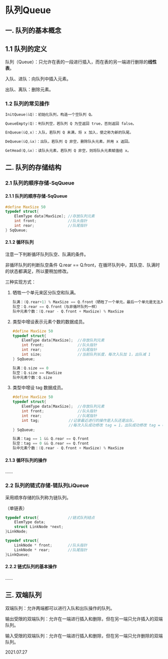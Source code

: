 # 队列Queue

## 一. 队列的基本概念

## 1.1 队列的定义

队列（Queue）：只允许在表的一段进行插入，而在表的另一端进行删除的**线性表**。

入队、进队：向队列中插入元素。

出队、离队：删除元素。

### 1.2 队列的常见操作

~~~c
InitQueue(&Q)：初始化队列，构造一个空队列 Q。

QueueEmpty(Q)：判队列空，若队列 Q 为空返回 true，否则返回 false。

EnQueue(&Q,x)：入队，若队列 Q 未满，将 x 加入，使之称为新的队尾。

DeQueue(&Q,&x)：出队，若队列 Q 非空，删除队头元素，并用 x 返回。

GetHead(Q,&x)：读队头元素，若队列 Q 非空，则将队头元素赋值给 x。
~~~

## 二. 队列的存储结构

### 2.1 队列的顺序存储-SqQueue

#### 2.1.1 队列的顺序存储-SqQueue

~~~C
#define MaxSize 50
typedef struct{
    ElemType data[MaxSize];	//存放队列元素
    int front;				//队头指针
    int rear;				//队尾指针
} SqQueue;
~~~

#### 2.1.2 循环队列

注意一下判断循环队列队空、队满的条件。

非循环队列的判断队空条件 Q.rear == Q.front，在循环队列中，其队空、队满时的状态都满足，所以要稍加修改。

三种实现方式：

1. 牺牲一个单元来区分队空和队满。

   ~~~c
   队满：(Q.rear+1) % MaxSize == Q.front（牺牲了一个单元，最后一个单元是无法入队的）
   队空：Q.rear == Q.front（与非循环队列一样）
   队中元素个数：(Q.rear - Q.front + MaxSize) % MaxSize
   ~~~

2. 类型中增设表示元素个数的数据成员。

   ~~~c
   #define MaxSize 50
   typedef struct{
       ElemType data[MaxSize];	//存放队列元素
       int front;				//队头指针
       int rear;				//队尾指针
       int size;				//当前队列长度，每次入队加 1，出队减 1
   } SqQueue;
   
   队满：Q.size == 0
   队空：Q.size == MaxSize
   队中元素个数：Q.size
   ~~~

3. 类型中增设 tag 数据成员。

   ~~~c
   #define MaxSize 50
   typedef struct{
       ElemType data[MaxSize];	//存放队列元素
       int front;				//队头指针
       int rear;				//队尾指针
       int tag;				//记录最近进行的操作是入队还是出队，
       						//每次入队成功修改 tag = 1，出队成功修改 tag = 0
   } SqQueue;
   
   队满：tag == 1 && Q.rear == Q.front
   队空：tag == 0 && Q.rear == Q.front
   队中元素个数：(Q.rear - Q.front + MaxSize) % MaxSize
   ~~~

#### 2.1.3 循环队列的操作

......

### 2.2 队列的链式存储-链队列LiQueue

采用顺序存储的队列称为链队列。

（单链表）

~~~c
typedef struct{				//链式队列结点
    ElemType data;
    struct LinkNode *next;
}LinkNode;

typedef struct{
	LinkNode * front;		//队头指针
    LinkNode * rear;		//队尾指针
}LinkQueue;
~~~

#### 2.2.2 链式队列的基本操作

......

## 三. 双端队列

双端队列：允许两端都可以进行入队和出队操作的队列。

输出受限的双端队列：允许在一端进行插入和删除，但在另一端只允许插入的双端队列。

输入受限的双端队列：允许在一端进行插入和删除，但在另一端只允许删除的双端队列。

2021.07.27
